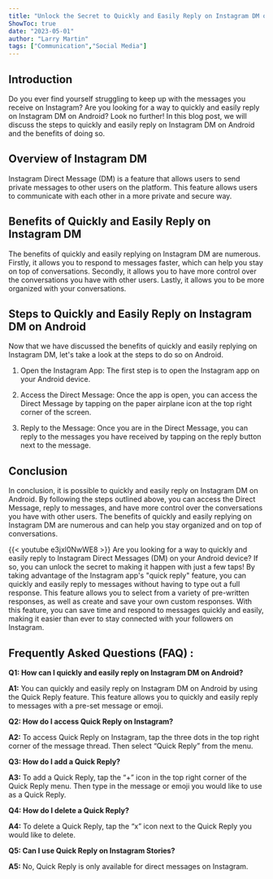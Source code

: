 ```yaml
---
title: "Unlock the Secret to Quickly and Easily Reply on Instagram DM on Android!"
ShowToc: true 
date: "2023-05-01"
author: "Larry Martin" 
tags: ["Communication","Social Media"]
---
```

## Introduction

Do you ever find yourself struggling to keep up with the messages you receive on Instagram? Are you looking for a way to quickly and easily reply on Instagram DM on Android? Look no further! In this blog post, we will discuss the steps to quickly and easily reply on Instagram DM on Android and the benefits of doing so.

## Overview of Instagram DM

Instagram Direct Message (DM) is a feature that allows users to send private messages to other users on the platform. This feature allows users to communicate with each other in a more private and secure way.

## Benefits of Quickly and Easily Reply on Instagram DM

The benefits of quickly and easily replying on Instagram DM are numerous. Firstly, it allows you to respond to messages faster, which can help you stay on top of conversations. Secondly, it allows you to have more control over the conversations you have with other users. Lastly, it allows you to be more organized with your conversations.

## Steps to Quickly and Easily Reply on Instagram DM on Android

Now that we have discussed the benefits of quickly and easily replying on Instagram DM, let's take a look at the steps to do so on Android. 

1. Open the Instagram App: The first step is to open the Instagram app on your Android device.

2. Access the Direct Message: Once the app is open, you can access the Direct Message by tapping on the paper airplane icon at the top right corner of the screen.

3. Reply to the Message: Once you are in the Direct Message, you can reply to the messages you have received by tapping on the reply button next to the message.

## Conclusion

In conclusion, it is possible to quickly and easily reply on Instagram DM on Android. By following the steps outlined above, you can access the Direct Message, reply to messages, and have more control over the conversations you have with other users. The benefits of quickly and easily replying on Instagram DM are numerous and can help you stay organized and on top of conversations.

{{< youtube e3jxl0NwWE8 >}} 
Are you looking for a way to quickly and easily reply to Instagram Direct Messages (DM) on your Android device? If so, you can unlock the secret to making it happen with just a few taps! By taking advantage of the Instagram app's "quick reply" feature, you can quickly and easily reply to messages without having to type out a full response. This feature allows you to select from a variety of pre-written responses, as well as create and save your own custom responses. With this feature, you can save time and respond to messages quickly and easily, making it easier than ever to stay connected with your followers on Instagram.

## Frequently Asked Questions (FAQ) :
**Q1: How can I quickly and easily reply on Instagram DM on Android?**

**A1:** You can quickly and easily reply on Instagram DM on Android by using the Quick Reply feature. This feature allows you to quickly and easily reply to messages with a pre-set message or emoji.

**Q2: How do I access Quick Reply on Instagram?**

**A2:** To access Quick Reply on Instagram, tap the three dots in the top right corner of the message thread. Then select “Quick Reply” from the menu.

**Q3: How do I add a Quick Reply?**

**A3:** To add a Quick Reply, tap the “+” icon in the top right corner of the Quick Reply menu. Then type in the message or emoji you would like to use as a Quick Reply.

**Q4: How do I delete a Quick Reply?**

**A4:** To delete a Quick Reply, tap the “x” icon next to the Quick Reply you would like to delete.

**Q5: Can I use Quick Reply on Instagram Stories?**

**A5:** No, Quick Reply is only available for direct messages on Instagram.


